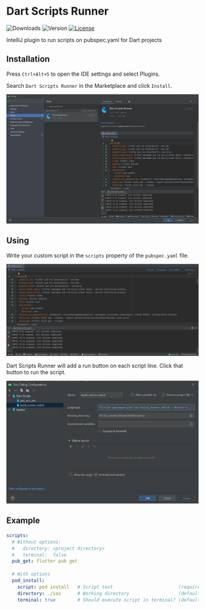 # Dart Scripts Runner

![Downloads](https://img.shields.io/jetbrains/plugin/d/18726-dart-scripts-runner)
![Version](https://img.shields.io/jetbrains/plugin/v/18726-dart-scripts-runner)
[![License](https://img.shields.io/badge/license-Apache%202-blue.svg)](LICENSE)

IntelliJ plugin to run scripts on pubspec.yaml for Dart projects

## Installation

Press `Ctrl+Alt+S` to open the IDE settings and select Plugins.

Search `Dart Scripts Runner` in the Marketplace and click `Install`.

![Install plugin](docs/images/install-plugin.png)

## Using

Write your custom script in the `scripts` property of the `pubspec.yaml` file.

![Run script on pubspec.yaml](docs/images/pubspec-scripts-running.png)

Dart Scripts Runner will add a run button on each script line.
Click that button to run the script.

![Edit run configuration](docs/images/dart-script-configuration.png)

## Example

```yaml
scripts:
  # Without options:
  #   directory: <project directory>
  #   terminal:  false
  pub_get: flutter pub get

  # With options
  pod_install:
    script: pod install   # Script text                        (required)
    directory: ./ios      # Working directory                  (default: <project directory>)
    terminal: true        # Should execute script in terminal? (default: false)
```
